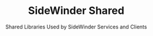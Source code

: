 <div align='center'>

<h1>SideWinder Shared</h1>

<p>Shared Libraries Used by SideWinder Services and Clients</p>

</div>

